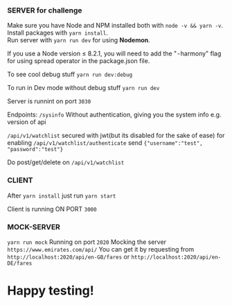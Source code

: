 ### SERVER for challenge


Make sure you have Node and NPM installed both with `node -v && yarn -v`.  
Install packages with `yarn install`.  
Run server with `yarn run dev` for using **Nodemon**.

If you use a Node version ≤ 8.2.1, you will need to add the " - harmony" flag for using spread operator in the package.json file.

To see cool debug stuff
`yarn run dev:debug` 

To run in Dev mode without debug stuff
`yarn run dev`

Server is runnint on port ```3030```

Endpoints: 
`/sysinfo` Without authentication, giving you the system info e.g. version of api

`/api/v1/watchlist` secured with jwt(but its disabled for the sake of ease)
for enabling `/api/v1/watchlist/authenticate` send `{"username":"test", "password":"test"}`

Do post/get/delete on `/api/v1/watchlist`


### CLIENT
After `yarn install`
just run `yarn start`

Client is running ON PORT ```3000```

### MOCK-SERVER
`yarn run mock`
Running on port ```2020```
Mocking the server `https://www.emirates.com/api/`
You can get it by requesting from `http://localhost:2020/api/en-GB/fares`
or `http://localhost:2020/api/en-DE/fares`


# Happy testing!